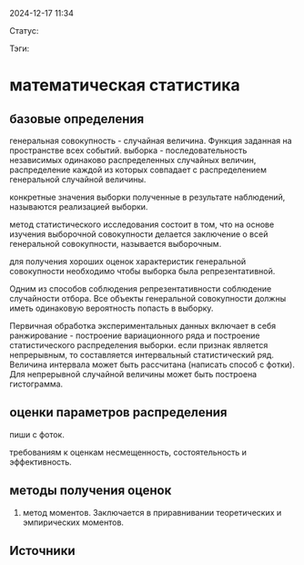 2024-12-17 11:34

Статус:

Тэги:
# математическая статистика
## базовые определения
генеральная совокупность - случайная величина. Функция заданная на пространстве всех событий.
выборка - последовательность независимых одинаково распределенных случайных величин, распределение каждой из которых совпадает с распределением генеральной случайной величины.

конкретные значения выборки полученные в результате наблюдений, называются реализацией выборки.

метод статистического исследования состоит в том, что на основе изучения выборочной совокупности делается заключение о всей генеральной совокупности, называется выборочным.

для получения хороших оценок характеристик генеральной совокупности необходимо чтобы выборка была репрезентативной.

Одним из способов соблюдения репрезентативности соблюдение случайности отбора. Все объекты генеральной совокупности должны иметь одинаковую вероятность попасть в выборку.

Первичная обработка экспериментальных данных включает в себя ранжирование - построение вариационного ряда и построение статистического распределения выборки. если признак является непрерывным, то составляется интервальный статистический ряд. Величина интервала может быть рассчитана (написать способ с фотки). Для непрерывной случайной величины может быть построена гистограмма.

## оценки параметров распределения
пиши с фоток.

требованиям к оценкам несмещенность, состоятельность и эффективность.
## методы получения оценок
1. метод моментов. Заключается в приравнивании теоретических и эмпирических моментов.
## Источники